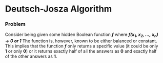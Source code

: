 <h1> Deutsch-Josza Algorithm </h1>

<h3>Problem</h3>
  
Consider being given some hidden Boolean function __*f*__ where __*f(x<sub>1</sub>, x<sub>2</sub>, ..., x<sub>n</sub>) &#8594; 0 or 1*__
The function is, however, known to be either balanced or constant. This implies that the function __*f*__ only returns a specific value (it could be only __1__ or only __0__) or it returns exactly half of all the answers as __0__ and exactly half of the other answers as __1__.
